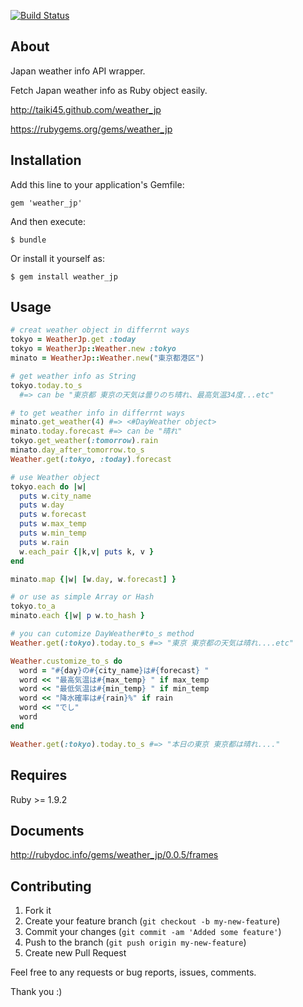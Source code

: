 [![Build Status](https://secure.travis-ci.org/Taiki45/weather_jp.png?branch=master)](http://travis-ci.org/Taiki45/weather_jp)

## About

Japan weather info API wrapper.

Fetch Japan weather info as Ruby object easily.

http://taiki45.github.com/weather_jp

https://rubygems.org/gems/weather_jp

## Installation

Add this line to your application's Gemfile:

    gem 'weather_jp'

And then execute:

    $ bundle

Or install it yourself as:

    $ gem install weather_jp

## Usage

```ruby
# creat weather object in differrnt ways
tokyo = WeatherJp.get :today
tokyo = WeatherJp::Weather.new :tokyo
minato = WeatherJp::Weather.new("東京都港区")

# get weather info as String
tokyo.today.to_s
  #=> can be "東京都 東京の天気は曇りのち晴れ、最高気温34度...etc"

# to get weather info in differrnt ways
minato.get_weather(4) #=> <#DayWeather object>
minato.today.forecast #=> can be "晴れ"
tokyo.get_weather(:tomorrow).rain
minato.day_after_tomorrow.to_s
Weather.get(:tokyo, :today).forecast

# use Weather object
tokyo.each do |w|
  puts w.city_name
  puts w.day
  puts w.forecast
  puts w.max_temp
  puts w.min_temp
  puts w.rain
  w.each_pair {|k,v| puts k, v }
end

minato.map {|w| [w.day, w.forecast] }

# or use as simple Array or Hash
tokyo.to_a
minato.each {|w| p w.to_hash }

# you can cutomize DayWeather#to_s method
Weather.get(:tokyo).today.to_s #=> "東京 東京都の天気は晴れ....etc"

Weather.customize_to_s do
  word = "#{day}の#{city_name}は#{forecast} "
  word << "最高気温は#{max_temp} " if max_temp
  word << "最低気温は#{min_temp} " if min_temp
  word << "降水確率は#{rain}%" if rain
  word << "でし"
  word
end

Weather.get(:tokyo).today.to_s #=> "本日の東京 東京都は晴れ...."

```

## Requires

Ruby >= 1.9.2

## Documents

http://rubydoc.info/gems/weather_jp/0.0.5/frames

## Contributing

1. Fork it
2. Create your feature branch (`git checkout -b my-new-feature`)
3. Commit your changes (`git commit -am 'Added some feature'`)
4. Push to the branch (`git push origin my-new-feature`)
5. Create new Pull Request

Feel free to any requests or bug reports, issues, comments.

Thank you :)

